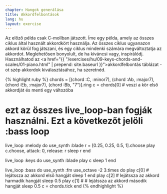 ```yaml
---
chapter: Hangok generálása
title: Akkordfelbontások
lang: hu
layout: exercise
---
```



Az előző példa csak C-mollban játszott. Íme egy példa, amely az összes ciklus által használt akkordkört használja. Az összes ciklus ugyanazon akkord körül fog játszani, és egy ciklus mindenki számára megváltoztatja az akkordot. Meglehetősen bonyolult, de ha kíváncsi vagy, inspirálódj. Használhatod az  <a href="{{ "/exercises/hu/09-keys-chords-and-scales/01-piano.html" | prepend: site.baseurl }}">akkordfelbontás táblázat</a> -ot szép akkordok kiválasztásához, ha szeretnéd.

{% highlight ruby %}
chords = [(chord :C, :minor7), (chord :Ab, :major7), (chord :Eb, :major7), (chord :Bb, "7")].ring
c = chords[0] # veszi a kör első akkordját és menti egy változóba
# ezt az összes live_loop-ban fogják használni. Ezt a következőt jelöli :bass loop

live_loop :melody do
  use_synth :blade
  r = [0.25, 0.25, 0.5, 1].choose
  play c.choose, attack: 0, release: r
  sleep r
end

live_loop :keys do
  use_synth :blade
  play c
  sleep 1
end

live_loop :bass do
  use_synth :fm
  use_octave -2
  3.times do
    play c[0] # lejátssza az akkord első hangját
    sleep 1
  end
  play c[2] # lejátssza az akkord harmadik hangját
  sleep 0.5
  play c[1] # # lejátssza az akkord második hangját
  sleep 0.5
  c = chords.tick
end
{% endhighlight %}
